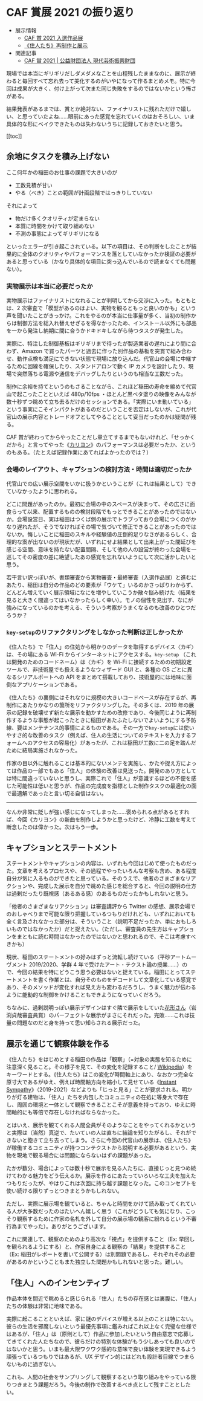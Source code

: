 # CAF 賞展 2021 の振り返り

- 展示情報
  - [CAF 賞 2021 入選作品展](https://www.nandenjin.com/events/caf21)
  - [《住人たち》再制作と展示](https://www.nandenjin.com/events/residents21)
- 関連記事
  - [CAF 賞 2021 | 公益財団法人 現代芸術振興財団](https://gendai-art.org/caf_single/caf2021/)

現場では本当にギリギリだしダメダメなことを山程残したままなのに、展示が終わると毎回すべて忘れ去って美化するのがいやになって作るまとめメモ。特に今回は成果が大きく、付け上がって次また同じ失敗をするのではないかという怖さがある。

結果発表があるまでは、賞とか絶対ない、ファイナリストに残れただけで嬉しい、と思っていたよね……眼前にあった感覚を忘れていくのはおそろしい、いま具体的な形にベイクできたものは失わないうちに記録しておきたいと思う。

[[toc]]

## 余地にタスクを積み上げない

ここ何年かの稲田のお仕事の課題で大きいのが

- 工数見積が甘い
- やる（べき）ことの範囲が計画段階ではっきりしていない

それによって

- 物だけ多くクオリティが定まらない
- 本質に時間をかけて取り組めない
- 不測の事態によってギリギリになる

といったエラーが引き起こされている。以下の項目は、その判断をしたことが結果的に全体のクオリティやパフォーマンスを落としていなかったか検証の必要があると思っている（かなり具体的な項目に突っ込んでいるので読まなくても問題ない）。

### 実物展示は本当に必要だったか

実物展示はファイナリストになれることが判明してから交渉に入った。もともとは、2 次審査で「模型があるのはよい、実物を観るともっと良いのかも」という声を聞いたことがきっかけ。これをやるのが本当に仕事量が多く、当初の制作からは制御方法を総入れ替えせざるを得なかったため、インストール以外にも部品を一から発注し納期に間に合うかドキドキしながら待つタスクが発生した。

実際に、特注した制御基板はギリギリまで待ったが製造業者の遅れにより間に合わず、Amazon で買ったパーツと過去に作った別作品の基板を突貫で組み合わせ、動作点検も満足にできない状態で現場に放り込んだ。代官山の会場に中継するために回線を確保したり、スタンドアロンで動く IP カメラを設計したり、現場で突然落ちる電源や通信をデバッグしたりというのも相当な工数だった。

制作に余裕を持てというのもさることながら、これほど稲田の寿命を縮めて代官山で起こったことといえば 480p/10fps ・ほとんど黒ベタ塗りの映像をみんなが数十秒ずつ眺めて立ち去るだけのセッションである。「実際にいま動いている」という事実にこそインパクトがあるのだということを否定はしないが、これが代官山の展示内容とトレードオフとしてやることとして妥当だったのかは疑問が残る。

CAF 賞が終わってからやったことだし章立てするまでもないけれど、「せっかくだから」と言ってやった《[カリヨン](https://www.nandenjin.com/works/carillon)》のパフォーマンスは必要だったか、というのもある。（たとえば記録作業にあてればよかったのでは？）

### 会場のレイアウト、キャプションの検討方法・時間は適切だったか

代官山での広い展示空間をいかに扱うかということが（これは結果として）できていなかったように思われる。

どこに問題があったのか。最初に会場の中のスペースが決まって、その広さに面食らって以来、配置するものの検討段階でもっとできることがあったのではないか。会場設営日、実は稲田はつくば側の展示でトラブっており会場につくのがかなり遅れたが、そうでなければその場で気づいて修正できることがあったのではないか。悔しいことに稲田のスキルや経験値の圧倒的足りなさがあるらしく、合理的な案が出ないのが現状だが、いずれにせよ結果として出来上がった間延びを感じる空間、意味を持たない配置間隔、そして他の人の設営が終わった会場を一巡してその密度の差に絶望したあの感覚を忘れないようにして次に活かしたいと思う。

若干言い訳っぽいが、書類審査から実物審査・最終審査（入選作品展）と進むにあたり、稲田は自分の作品のどの要素が「ウケて」いるのかさっぱりわからず、どんどん増えていく展示領域になにを増やしていこうか散々悩み続けた（結果を見ると大きく間違ってはいなかったらしく幸い）。モノの個性を見出す、なにが強みになっているのかを考える、そういう考察がうまくなるのも改善のひとつだろうか？

### `key-setup`のリファクタリングをしなかった判断は正しかったか

《住人たち》で「住人」の住処から明かりのデータを取得するデバイス〈カギ〉は、その場にある Wi-Fi からインターネットにアクセスする。`key-setup` （これは開発のためのコードネーム）は〈カギ〉を Wi-Fi に接続するための初期設定ツールで、非技術屋でも扱えるようなウィザード GUI と、各種の OS ごとに異なるシリアルポートへの API をまとめて搭載しており、技術屋的には地味に面倒なアプリケーションである。

《住人たち》の裏側にはそれなりに規模の大きいコードベースが存在するが、再制作にあたりかなりの箇所をリファクタリングした。その多くは、2019 年の展示の記録を破壊せず新たな展示を動かすための改修であり、今後同じように再制作するような事態が起こったときに稲田があたふたしないでよいようにする予防線、要はメンテナンス的事情によるものである。その一方で`key-setup`には使いやすさ的な改善のタスク（例えば、住人の生活についてのテキストを入力するフォームへのアクセスの容易化）があったが、これは稲田が工数に二の足を踏んだために結局実施されなかった。

作家の目以外に触れることは基本的にないメンテを実施し、かたや捉え方によっては作品の一部でもある「住人」の体験の改善は見送った。開発のあり方としては特に間違っていないと思うし、実際これで「住人」が意識するほどの不便を感じた可能性は低いと思うが、作品の完成度を指標とした制作タスクの最適化の面で最適解であったと言い切る自信はない。

---

なんか非常に貶しが強い感じになってしまった……褒められる点があるとすれば、今回《カリヨン》の新曲を制作しようかと思ったけど、冷静に工数を考えて断念したのは偉かった。次はもう一歩。

## キャプションとステートメント

ステートメントやキャプションの内容は、いずれも今回はじめて使ったものだった。文章を考えるプロセスや、その過程でやったいろんな考察も含め、ある程度自分が気に入るものができたと思っている。そのうえで、他者のさまざまなリアクションや、完成した展示を自分で眺めた感じを総合すると、今回の説明の仕方は過剰だったり既視感（あるある感）のあるものだったかもしれないと思う。

「他者のさまざまなリアクション」は審査講評から Twitter の感想、展示会場でのおしゃべりまで可能な限り把握しているつもりだけれども、いずれにおいても全く言及されなかった部分は、そういうこと（説明不足だったか、単におもしろいものではなかったか）だと捉えたい。（ただし、審査員の先生方はキャプションをまともに読む時間はなかったのではないかと思われるので、そこは考慮すべきかも）

現状、稲田のステートメントの好みはずっと流転し続けている（平砂アートムーヴメント 2019/2020、学群 4 年で受けたアート・テクスト論の授業……）ので、今回の結果を特にどうこう思う必要はないと捉えている。稲田にとってステートメントを書く作業とは、自分そのものをデコードして文章化している感覚であり、そのメソッドが変化すれば見え方も変わるだろうし、うまく魅力が伝わるように能動的な制御をかけることもできようになっていくだろう。

ちなみに、過剰説明っぽい展示デザインはすぐ隣で展示をしていた[花形さん](https://www.shinhanagata.com/)（岩渕貞哉審査員賞）のパーフェクトな展示がまさにそれだった。完敗……これは技量の問題なのだと身を持って思い知らされる展示だった。

## 展示を通じて観察体験を作る

《住人たち》をはじめとする稲田の作品は「観察」（=対象の実態を知るために注意深く見ること。その様子を見て、その変化を記録すること/ [Wikipedia](https://ja.wikipedia.org/wiki/%E8%A6%B3%E5%AF%9F)）をキーワードとする。《住人たち》はこの変化が時間軸上にあり、なおかつ完全な原寸大であるがゆえ、例えば時間軸方向を縮小して見せている《[Instant Sympathy](https://www.nandenjin.com/works/sympathy)》（2019-2021）などよりも「じっと見る」ことが要求される。明かりが灯る建物は、「住人」たちを内包したコミュニティの在処に等身大で存在し、周囲の環境と一体として観察できることこそが意義を持っており、ゆえに時間軸的にも等倍で存在しなければならなかった。

とはいえ、展示を観てくれる人間全員がそのようなことをやってくれるかというと実際は（当然）真逆で、たいていの人は直ちに結論を知りたがるし、それができないと飽きて立ち去ってしまう。さらに今回の代官山の展示は、《住人たち》が稼働するコミュニティが持つコンテクストから説明する必要があるという、実物を現地で観る場合には問題にならないはずの課題があった。

たかが数分、場合によっては数十秒で展示を見る人たちに、直接じっと見つめ続けてわかる魅力をどう伝えるか。展示を作るにあたっていろいろな工夫を加えたつもりだったが、やはりこれは次回に持ち越す課題となった。このコンセプトを使い続ける限りずっとつきまとうかもしれない。

ただし、実際に展示場を観ていると、ちゃんと時間をかけて読み取ってくれている人が大多数だったのはたいへん嬉しく思う（これがどうしても気になり、こっそり観察するために作家の名札を外して自分の展示場の観客に紛れるという不審行為までやった）。ありがとうございます。

これに関連して、観察のためのより高次な「視点」を提供すること（Ex: 早回しを観られるようにする）と、作家自身による観察の「結果」を提供すること（Ex: 稲田がレポートを書いて公開する）は別問題であるし、それぞれその必要があるのかということもまた独立した問題かもしれないと思った。難しい。

## 「住人」へのインセンティブ

作品本体を間近で眺めると感じられる「住人」たちの存在感とは裏腹に、「住人」たちの体験は非常に地味である。

実際に起こることといえば、家に謎のデバイスが増える以上のことは特にない。彼らの生活を邪魔しないという最優先事項に鑑みればこれ以上なく完璧な仕様ではあるが、「住人」は（原則として）作品に参加したいという自由意志で応募してきてくれた人たちなので、彼らだけの特別な体験がもう少しあっても良いのではないかと思う。いまも最大限ワクワク感的な意味で良い体験を実現できるよう頑張っているつもりではあるが、UX デザイン的にはどれも設計者目線でつまらないものに過ぎない。

これも、人間の社会をサンプリングして観察するという取り組みをやっている限りつきまとう課題だろう。今後の制作で改善するべき点として残すこととしたい。
